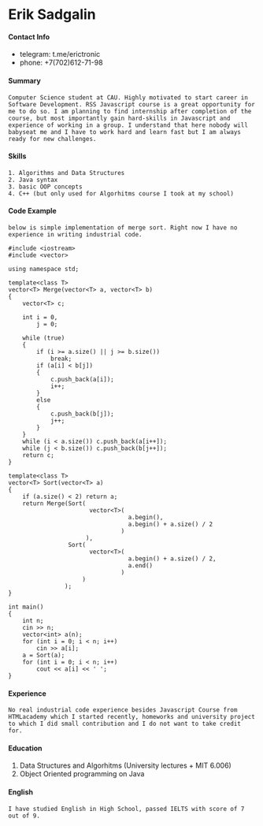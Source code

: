# Erik Sadgalin

#### Contact Info
- telegram: t.me/erictronic
- phone: +7(702)612-71-98
#### Summary
    Computer Science student at CAU. Highly motivated to start career in Software Development. RSS Javascript course is a great opportunity for me to do so. I am planning to find internship after completion of the course, but most importantly gain hard-skills in Javascript and experience of working in a group. I understand that here nobody will babyseat me and I have to work hard and learn fast but I am always ready for new challenges.
#### Skills
    1. Algorithms and Data Structures
    2. Java syntax
    3. basic OOP concepts
    4. C++ (but only used for Algorhitms course I took at my school)
#### Code Example
    below is simple implementation of merge sort. Right now I have no experience in writing industrial code.
```
#include <iostream>
#include <vector>

using namespace std;

template<class T>
vector<T> Merge(vector<T> a, vector<T> b)
{
	vector<T> c;
	
	int i = 0, 
		j = 0;
	
	while (true)
	{
		if (i >= a.size() || j >= b.size()) 
			break;
		if (a[i] < b[j])
		{
			c.push_back(a[i]);
			i++;
		} 
		else 
		{
			c.push_back(b[j]);
			j++;
		}
	}
	while (i < a.size()) c.push_back(a[i++]);
	while (j < b.size()) c.push_back(b[j++]);
	return c;
} 

template<class T>
vector<T> Sort(vector<T> a)
{
	if (a.size() < 2) return a;
	return Merge(Sort(
					   vector<T>(
					              a.begin(), 
					              a.begin() + a.size() / 2
					            )
					  ), 
				 Sort(
				 	   vector<T>(
				 	              a.begin() + a.size() / 2, 
				 	              a.end()
				 	            )
				 	 )
				);
}

int main()
{
	int n;
	cin >> n;
	vector<int> a(n);
	for (int i = 0; i < n; i++)
		cin >> a[i];
	a = Sort(a);
	for (int i = 0; i < n; i++)
		cout << a[i] << ' ';
}
```
#### Experience
    No real industrial code experience besides Javascript Course from HTMLacademy which I started recently, homeworks and university project to which I did small contribution and I do not want to take credit for.
#### Education

1. Data Structures and Algorhitms (University lectures + MIT 6.006)
2. Object Oriented programming on Java

#### English 

    I have studied English in High School, passed IELTS with score of 7 out of 9.  